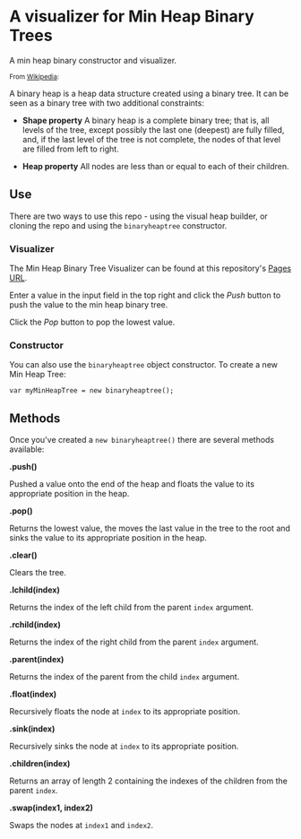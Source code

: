 # A visualizer for Min Heap Binary Trees

A min heap binary constructor and visualizer. 

<small>From [Wikipedia](https://en.wikipedia.org/wiki/Binary_heap):</small>

A binary heap is a heap data structure created using a binary tree. It can be seen as a binary tree with two additional constraints:

* **Shape property**
A binary heap is a complete binary tree; that is, all levels of the tree, except possibly the last one (deepest) are fully filled, and, if the last level of the tree is not complete, the nodes of that level are filled from left to right.

* **Heap property**
All nodes are less than or equal to each of their children.

## Use

There are two ways to use this repo - using the visual heap builder, or cloning the repo and using the `binaryheaptree` constructor.

### Visualizer
The Min Heap Binary Tree Visualizer can be found at this repository's [Pages URL](http://brettdewoody.github.io/binary-heap-visualizer/).

Enter a value in the input field in the top right and click the _Push_ button to push the value to the min heap binary tree.

Click the _Pop_ button to pop the lowest value.

### Constructor
You can also use the `binaryheaptree` object constructor. To create a new Min Heap Tree:

    var myMinHeapTree = new binaryheaptree();

## Methods

Once you've created a `new binaryheaptree()` there are several methods available:

**.push()**

Pushed a value onto the end of the heap and floats the value to its appropriate position in the heap.

**.pop()**

Returns the lowest value, the moves the last value in the tree to the root and sinks the value to its appropriate position in the heap.

**.clear()**

Clears the tree.

**.lchild(index)**

Returns the index of the left child from the parent `index` argument.

**.rchild(index)**

Returns the index of the right child from the parent `index` argument.

**.parent(index)**

Returns the index of the parent from the child `index` argument.

**.float(index)**

Recursively floats the node at `index` to its appropriate position.

**.sink(index)**

Recursively sinks the node at `index` to its appropriate position.

**.children(index)**

Returns an array of length 2 containing the indexes of the children from the parent `index`.

**.swap(index1, index2)**

Swaps the nodes at `index1` and `index2`.
